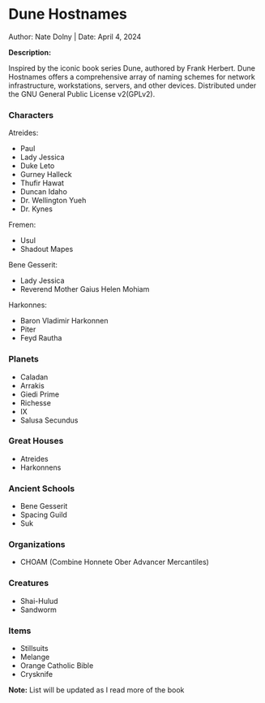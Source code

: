 # Dune Hostnames 

Author: Nate Dolny | Date: April 4, 2024

**Description:**

Inspired by the iconic book series Dune, authored by Frank Herbert.
Dune Hostnames offers a comprehensive array of naming schemes for 
network infrastructure, workstations, servers, and other devices. 
Distributed under the GNU General Public License v2(GPLv2).


### **Characters**

Atreides:

- Paul 
- Lady Jessica
- Duke Leto
- Gurney Halleck
- Thufir Hawat
- Duncan Idaho
- Dr. Wellington Yueh
- Dr. Kynes


Fremen:

- Usul
- Shadout Mapes


Bene Gesserit:

- Lady Jessica
- Reverend Mother Gaius Helen Mohiam


Harkonnes:

- Baron Vladimir Harkonnen
- Piter
- Feyd Rautha


### **Planets**
- Caladan 
- Arrakis 
- Giedi Prime
- Richesse
- IX
- Salusa Secundus

### **Great Houses**
- Atreides
- Harkonnens

### **Ancient Schools**
- Bene Gesserit 
- Spacing Guild
- Suk 

### **Organizations** 
- CHOAM (Combine Honnete Ober Advancer Mercantiles)

### **Creatures**
- Shai-Hulud
- Sandworm 

### **Items**
- Stillsuits
- Melange
- Orange Catholic Bible
- Crysknife

**Note:** List will be updated as I read more of the book 
